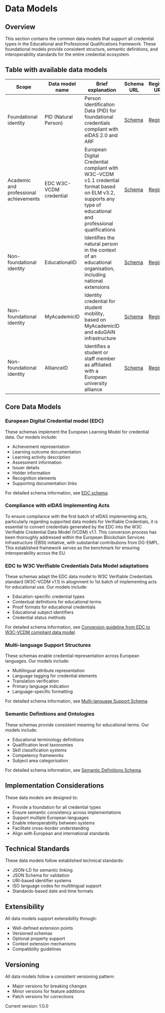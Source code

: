 # Data Models

## Overview

This section contains the common data models that support all credential types in the Educational and Professional Qualifications framework. These foundational models provide consistent structure, semantic definitions, and interoperability standards for the entire credential ecosystem.

## Table with available data models

| Scope                        | Data model name          | Brief explanation                                                                 | Schema URL                                                                                                                                             | Registry URL                                                                                         |
|-----------------------------|--------------------------|------------------------------------------------------------------------------------|--------------------------------------------------------------------------------------------------------------------------------------------------------|--------------------------------------------------------------------------------------------------------|
| Foundational identity       | PID (Natural Person)     | Person Identification Data (PID) for foundational credentials compliant with eIDAS 2.0 and ARF | [Schema](https://code.europa.eu/ebsi/json-schema/-/tree/main/schemas/vcdm1.1/vid/natural-person)                 | [Registry](https://api-pilot.ebsi.eu/trusted-schemas-registry/v3/schemas/z2bTCgjmBDY5kwNWGL3hfSQUZP6d8AZUnLFXe8coTa3zK) |
| Academic and professional achievements       |  EDC W3C-VCDM credential  | European Digital Credential compliant with W3C-VCDM v1.1 credential format based on ELM v3.2, supports any type of educational and professional qualifications | [Schema](https://code.europa.eu/ebsi/json-schema/-/tree/main/schemas/vcdm1.1/europass/edc)                        | [Registry](https://api-pilot.ebsi.eu/trusted-schemas-registry/v3/schemas/z5P8ebAhZjuvypiSXSHoba6vstbhTwnLhVuULWKenuiNJ) |
| Non-foundational identity   | EducationalID           | Identifies the natural person in the context of an educational organisation, including national extensions | [Schema](https://code.europa.eu/ebsi/json-schema/-/tree/main/schemas/vcdm1.1/education/verifiable-education-id) | [Registry](https://api-pilot.ebsi.eu/trusted-schemas-registry/v3/schemas/zEmFZquJtANNz7XNE46thRi1E2cAfpQiXVLSBdDgLyfGP) |
| Non-foundational identity   | MyAcademicID             | Identity credential for student mobility, based on MyAcademicID and eduGAIN infrastructure | [Schema](https://code.europa.eu/ebsi/json-schema/-/tree/main/schemas/vcdm1.1/multi-uni-pilot/my-academic-id)     | [Registry](https://api-pilot.ebsi.eu/trusted-schemas-registry/v3/schemas/z3XDm4kDtztE8DzLsVdhfshYvx2upnfLmqHtyVjkaXM1g) |
| Non-foundational identity   | AllianceID               | Identifies a student or staff member as affiliated with a European university alliance | [Schema](https://code.europa.eu/ebsi/json-schema/-/tree/main/schemas/vcdm1.1/alliance-id)                       | [Registry](https://api-pilot.ebsi.eu/trusted-schemas-registry/v3/schemas/zCHc3ZfYg2871W2WftjLu4QNMQrDzG57oG5pvGoyHcagB) |


## Core Data Models

### European Digital Credential model (EDC)

These schemas implement the European Learning Model for credential data. Our models include:

- Achievement representation
- Learning outcome documentation
- Learning activity description
- Assessment information
- Issuer details
- Holder information
- Recognition elements
- Supporting documentation links

For detailed schema information, see [EDC schema](./elm-implementation-schema.md).

### Compliance with eIDAS Implementing Acts

To ensure compliance with the first batch of eIDAS implementing acts, particularly regarding supported data models for Verifiable Credentials, it is essential to convert credentials generated by the EDC into the W3C Verifiable Credential Data Model (VCDM) v1.1. This conversion process has been thoroughly addressed within the European Blockchain Services Infrastructure (EBSI) initiative, with substantial contributions from DG-EMPL. This established framework serves as the benchmark for ensuring interoperability across the EU.

### EDC to W3C Verifiable Credentials Data Model adaptations

These schemas adapt the EDC data model to W3C Verifiable Credentials standard (W3C-VCDM v1.1) in aliognment to 1st batch of implementing acts for educational use. Our models include:

- Education-specific credential types
- Contextual definitions for educational terms
- Proof formats for educational credentials
- Educational subject identifiers
- Credential status methods

For detailed schema information, see [Conversion guideline from EDC to W3C-VCDM compliant data model](./vc-model-adaptations.md).



### Multi-language Support Structures

These schemas enable credential representation across European languages. Our models include:

- Multilingual attribute representation
- Language tagging for credential elements
- Translation verification
- Primary language indication
- Language-specific formatting

For detailed schema information, see [Multi-language Support Schema](./multi-language-schema.md).

### Semantic Definitions and Ontologies

These schemas provide consistent meaning for educational terms. Our models include:

- Educational terminology definitions
- Qualification level taxonomies
- Skill classification systems
- Competency frameworks
- Subject area categorisation

For detailed schema information, see [Semantic Definitions Schema](./semantic-definitions-schema.md).

## Implementation Considerations

These data models are designed to:

- Provide a foundation for all credential types
- Ensure semantic consistency across implementations
- Support multiple European languages
- Enable interoperability between systems
- Facilitate cross-border understanding
- Align with European and international standards

## Technical Standards

These data models follow established technical standards:

- JSON-LD for semantic linking
- JSON Schema for validation
- URI-based identifier systems
- ISO language codes for multilingual support
- Standards-based date and time formats

## Extensibility

All data models support extensibility through:

- Well-defined extension points
- Versioned schemas
- Optional property support
- Context extension mechanisms
- Compatibility guidelines

## Versioning

All data models follow a consistent versioning pattern:
- Major versions for breaking changes
- Minor versions for feature additions
- Patch versions for corrections

Current version: 1.0.0
